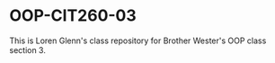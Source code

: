 OOP-CIT260-03
=============

This is Loren Glenn's class repository for Brother Wester's OOP class section 3.
